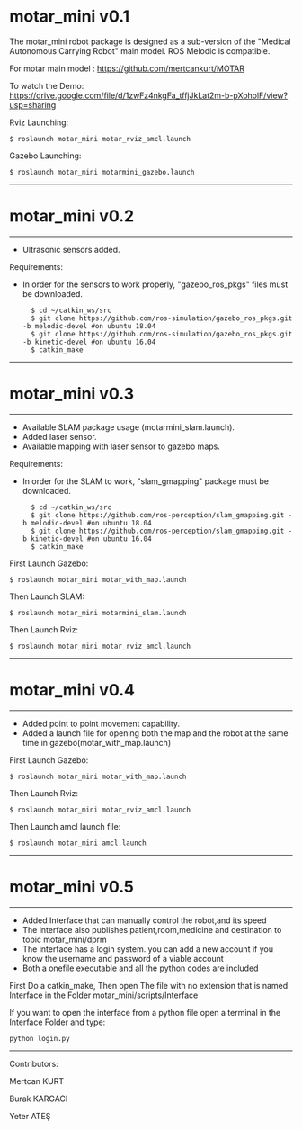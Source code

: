 # motar_mini v0.1
The motar_mini robot package is designed as a sub-version of the "Medical Autonomous Carrying Robot" main model. ROS Melodic is compatible.

For motar main model : https://github.com/mertcankurt/MOTAR

To watch the Demo: https://drive.google.com/file/d/1zwFz4nkgFa_tffjJkLat2m-b-pXoholF/view?usp=sharing

Rviz Launching:

    $ roslaunch motar_mini motar_rviz_amcl.launch
    
Gazebo Launching:

    $ roslaunch motar_mini motarmini_gazebo.launch
    
------------------------------------------------------------------------------
# motar_mini v0.2
-----------------------------
- Ultrasonic sensors added.

Requirements:

- In order for the sensors to work properly, "gazebo_ros_pkgs" files must be downloaded.

        $ cd ~/catkin_ws/src
        $ git clone https://github.com/ros-simulation/gazebo_ros_pkgs.git -b melodic-devel #on ubuntu 18.04
        $ git clone https://github.com/ros-simulation/gazebo_ros_pkgs.git -b kinetic-devel #on ubuntu 16.04
        $ catkin_make

----------------------------------------------------------------------------------
# motar_mini v0.3
-----------------------------

-   Available SLAM package usage (motarmini_slam.launch).
-   Added laser sensor.
-   Available mapping with laser sensor to gazebo maps.

Requirements:

- In order for the SLAM to work, "slam_gmapping" package must be downloaded.
    
        $ cd ~/catkin_ws/src
        $ git clone https://github.com/ros-perception/slam_gmapping.git -b melodic-devel #on ubuntu 18.04
        $ git clone https://github.com/ros-perception/slam_gmapping.git -b kinetic-devel #on ubuntu 16.04
        $ catkin_make

First Launch Gazebo:

    $ roslaunch motar_mini motar_with_map.launch
Then Launch SLAM:

    $ roslaunch motar_mini motarmini_slam.launch
Then Launch Rviz:

    $ roslaunch motar_mini motar_rviz_amcl.launch

------------------------------------------------------------------------------------------
# motar_mini v0.4
-----------------------------
-   Added point to point movement capability.
-   Added a launch file for opening both the map and the robot at the same time in gazebo(motar_with_map.launch)

First Launch Gazebo:

    $ roslaunch motar_mini motar_with_map.launch
Then Launch Rviz:

    $ roslaunch motar_mini motar_rviz_amcl.launch
Then Launch amcl launch file:

    $ roslaunch motar_mini amcl.launch

------------------------------------------------------------------------------------------
# motar_mini v0.5
-----------------------------
- Added Interface that can manually control the robot,and its speed  
- The interface also publishes patient,room,medicine and destination to topic motar_mini/dprm
- The interface has a login system. you can add a new account if you know the username and password of a viable account
- Both a onefile executable and all the python codes are included

First Do a catkin_make,
Then open The file with no extension that is named Interface in the Folder motar_mini/scripts/Interface

If you want to open the interface from a python file open a terminal in the Interface Folder and type:

    python login.py


------------------------------------------------------------------------------------------
Contributors: 

Mertcan KURT

Burak KARGACI

Yeter ATEŞ

